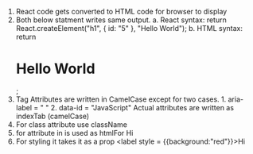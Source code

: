 1. React code gets converted to HTML code for browser to display
2. Both below statment writes same output.
   a. React syntax:
   return React.createElement("h1", { id: "5" }, "Hello World");
   b. HTML syntax:
   return <h1 id="5">Hello World</h1>;
3. Tag Attributes are written in CamelCase except for two cases. 1. aria-label = " " 2. data-id = "JavaScript"
   Actual attributes are written as indexTab (camelCase)
4. For class attribute use className
5. for attribute in <label> is used as htmlFor
   <label htmlFor = "id">Hi</label>
6. For styling it takes it as a prop
   <label style = {{background:"red"}}>Hi</label>
